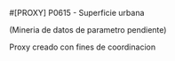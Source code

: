 #[PROXY] P0615 - Superficie urbana

(Mineria de datos de parametro pendiente)

Proxy creado con fines de coordinacion